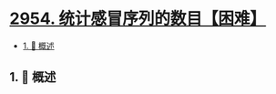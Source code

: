 # [2954. 统计感冒序列的数目【困难】](https://github.com/Tdahuyou/TNotes.leetcode/tree/main/notes/2954.%20%E7%BB%9F%E8%AE%A1%E6%84%9F%E5%86%92%E5%BA%8F%E5%88%97%E7%9A%84%E6%95%B0%E7%9B%AE%E3%80%90%E5%9B%B0%E9%9A%BE%E3%80%91)

<!-- region:toc -->

- [1. 📝 概述](#1--概述)

<!-- endregion:toc -->

## 1. 📝 概述
